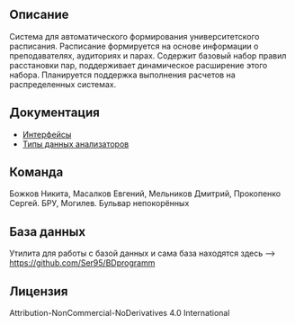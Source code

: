 ## Описание

Система для автоматического формирования университетского расписания.
Расписание формируется на основе информации о преподавателях, аудиториях и парах.
Содержит базовый набор правил расстановки пар, поддерживает динамическое расширение этого набора.
Планируется поддержка выполнения расчетов на распределенных системах.

## Документация
* [Интерфейсы](docs/interfaces.md)
* [Типы данных анализаторов](docs/factorDataTypes.md)

## Команда

Божков Никита, Масалков Евгений, Мельников Дмитрий, Прокопенко Сергей.
БРУ, Могилев. Бульвар непокорённых

## База данных

Утилита для работы с базой данных и сама база находятся здесь --> https://github.com/Ser95/BDprogramm

## Лицензия

Attribution-NonCommercial-NoDerivatives 4.0 International
